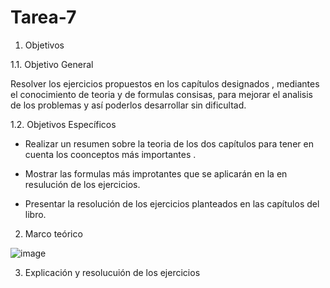 # Tarea-7

1. Objetivos 

1.1. Objetivo General

Resolver los ejercicios propuestos en los capítulos designados , mediantes el conocimiento de teoria y de formulas consisas, para mejorar el analisis de los problemas y así poderlos desarrollar sin dificultad. 

1.2. Objetivos Específicos

- Realizar un resumen sobre la teoria de los dos capítulos para tener en cuenta los coonceptos más importantes .

- Mostrar las formulas más improtantes que se aplicarán en la en resulución de los ejercicios. 

- Presentar la resolución de los ejercicios planteados en las capítulos del libro. 

2. Marco teórico

![image](https://user-images.githubusercontent.com/93958596/152910387-bf8b2465-c604-4fbc-8a7d-a708077efdcf.png)

3. Explicación y resolucuión de los ejercicios
